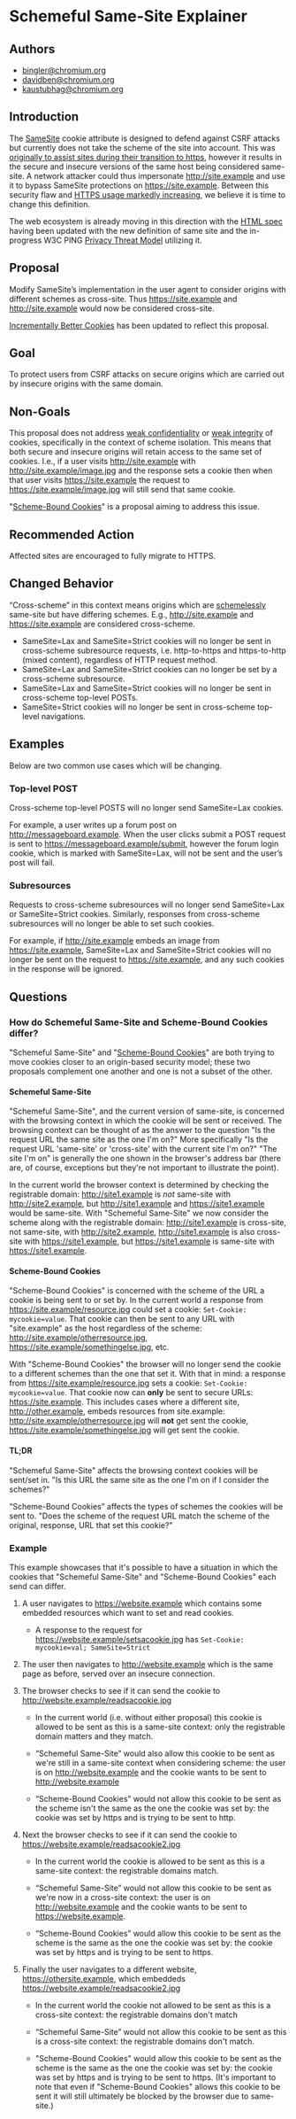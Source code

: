 # Schemeful Same-Site Explainer

## Authors
* bingler@chromium.org
* davidben@chromium.org
* kaustubhag@chromium.org

## Introduction
The [SameSite](https://tools.ietf.org/html/draft-ietf-httpbis-rfc6265bis-05#section-8.8) cookie attribute is designed to defend against CSRF attacks but currently does not take the scheme of the site into account. This was [originally to assist sites during their transition to https](https://github.com/w3c/webappsec-fetch-metadata/issues/34#issuecomment-527338651), however it results in the secure and insecure versions of the same host being considered same-site. A network attacker could thus impersonate http://site.example and use it to bypass SameSite protections on https://site.example. Between this security flaw and [HTTPS usage markedly increasing](https://transparencyreport.google.com/https/overview), we believe it is time to change this definition.

The web ecosystem is already moving in this direction with the [HTML spec](https://html.spec.whatwg.org/multipage/origin.html#same-site) having been updated with the new definition of same site and the in-progress W3C PING [Privacy Threat Model](https://w3cping.github.io/privacy-threat-model/#terminology) utilizing it.

## Proposal
Modify SameSite’s implementation in the user agent to consider origins with different schemes as cross-site. Thus https://site.example and http://site.example would now be considered cross-site.

[Incrementally Better Cookies](https://tools.ietf.org/html/draft-west-cookie-incrementalism-01) has been updated to reflect this proposal.

## Goal
To protect users from CSRF attacks on secure origins which are carried out by insecure origins with the same domain.

## Non-Goals
This proposal does not address [weak confidentiality](https://tools.ietf.org/html/draft-ietf-httpbis-rfc6265bis-05#section-8.5) or [weak integrity](https://tools.ietf.org/html/draft-ietf-httpbis-rfc6265bis-05#section-8.6) of cookies, specifically in the context of scheme isolation. This means that both secure and insecure origins will retain access to the same set of cookies. I.e., if a user visits http://site.example with http://site.example/image.jpg and the response sets a cookie then when that user visits https://site.example the request to https://site.example/image.jpg will still send that same cookie.

"[Scheme-Bound Cookies](https://github.com/mikewest/scheming-cookies)" is a proposal aiming to address this issue.

## Recommended Action
Affected sites are encouraged to fully migrate to HTTPS.

## Changed Behavior
“Cross-scheme” in this context means origins which are [schemelessly](https://html.spec.whatwg.org/multipage/origin.html#schemelessly-same-site) same-site but have differing schemes. E.g., http://site.example and https://site.example are considered cross-scheme.

* SameSite=Lax and SameSite=Strict cookies will no longer be sent in cross-scheme subresource requests, i.e. http-to-https and https-to-http (mixed content), regardless of HTTP request method.
* SameSite=Lax and SameSite=Strict cookies can no longer be set by a cross-scheme subresource.
* SameSite=Lax and SameSite=Strict cookies will no longer be sent in cross-scheme top-level POSTs.
* SameSite=Strict cookies will no longer be sent in cross-scheme top-level navigations.

## Examples
Below are two common use cases which will be changing.

### Top-level POST

Cross-scheme top-level POSTS will no longer send SameSite=Lax cookies.

For example, a user writes up a forum post on http://messageboard.example. When the user clicks submit a POST request is sent to https://messageboard.example/submit, however the forum login cookie, which is marked with SameSite=Lax, will not be sent and the user’s post will fail.
### Subresources

Requests to cross-scheme subresources will no longer send SameSite=Lax or SameSite=Strict cookies. Similarly, responses from cross-scheme subresources will no longer be able to set such cookies.

For example, if http://site.example embeds an image from https://site.example, SameSite=Lax and SameSite=Strict cookies will no longer be sent on the request to https://site.example, and any such cookies in the response will be ignored. 

## Questions
### How do Schemeful Same-Site and Scheme-Bound Cookies differ?

"Schemeful Same-Site" and "[Scheme-Bound Cookies](https://github.com/mikewest/scheming-cookies)" are both trying to move cookies closer to an origin-based security model; these two proposals complement one another and one is not a subset of the other.

#### Schemeful Same-Site
"Schemeful Same-Site", and the current version of same-site, is concerned with the browsing context in which the cookie will be sent or received. The browsing context can be thought of as the answer to the question "Is the request URL the same site as the one I'm on?" More specifically "Is the request URL 'same-site' or 'cross-site' with the current site I'm on?" 
"The site I'm on" is generally the one shown in the browser's address bar (there are, of course, exceptions but they're not important to illustrate the point).

In the current world the browser context is determined by checking the registrable domain: http://site1.example is *not* same-site with http://site2.example, but http://site1.example and https://site1.example would be same-site.
With "Schemeful Same-Site" we now consider the scheme along with the registrable domain: http://site1.example is cross-site, not same-site, with http://site2.example, http://site1.example is also cross-site with https://site1.example, but https://site1.example is same-site with https://site1.example. 

#### Scheme-Bound Cookies
"Scheme-Bound Cookies" is concerned with the scheme of the URL a cookie is being sent to or set by.
In the current world a response from https://site.example/resource.jpg could set a cookie: `Set-Cookie: mycookie=value`.
That cookie can then be sent to any URL with "site.example" as the host regardless of the scheme: http://site.example/otherresource.jpg, https://site.example/somethingelse.jpg, etc.

With "Scheme-Bound Cookies" the browser will no longer send the cookie to a different schemes than the one that set it.
With that in mind: a response from https://site.example/resource.jpg sets a cookie: `Set-Cookie: mycookie=value`. 
That cookie now can **only** be sent to secure URLs: https://site.example. This includes cases where a different site, http://other.example, embeds resources from site.example: http://site.example/otherresource.jpg will **not** get sent the cookie, https://site.example/somethingelse.jpg will get sent the cookie.

#### TL;DR
"Schemeful Same-Site" affects the browsing context cookies will be sent/set in. "Is this URL the same site as the one I'm on if I consider the schemes?"

“Scheme-Bound Cookies” affects the types of schemes the cookies will be sent to. "Does the scheme of the request URL match the scheme of the original, response, URL that set this cookie?"

### Example
This example showcases that it's possible to have a situation in which the cookies that "Schemeful Same-Site" and "Scheme-Bound Cookies" each send can differ.

1. A user navigates to https://website.example which contains some embedded resources which want to set and read cookies.

   * A response to the request for https://website.example/setsacookie.jpg has `Set-Cookie: mycookie=val; SameSite=Strict`

2. The user then navigates to http://website.example which is the same page as before, served over an insecure connection.

3. The browser checks to see if it can send the cookie to http://website.example/readsacookie.jpg

   * In the current world (i.e. without either proposal) this cookie is allowed to be sent as this is a same-site context: only the registrable domain matters and they match.

   * “Schemeful Same-Site” would also allow this cookie to be sent as we're still in a same-site context when considering scheme: the user is on http://website.example and the cookie wants to be sent to http://website.example

   * “Scheme-Bound Cookies” would not allow this cookie to be sent as the scheme isn't the same as the one the cookie was set by: the cookie was set by https and is trying to be sent to http.

4. Next the browser checks to see if it can send the cookie to https://website.example/readsacookie2.jpg

   * In the current world the cookie is allowed to be sent as this is a same-site context: the registrable domains match.

   * “Schemeful Same-Site” would not allow this cookie to be sent as we're now in a cross-site context: the user is on http://website.example and the cookie wants to be sent to https://website.example.

   * “Scheme-Bound Cookies” would allow this cookie to be sent as the scheme is the same as the one the cookie was set by: the cookie was set by https and is trying to be sent to https.

5. Finally the user navigates to a different website, https://othersite.example, which embeddeds https://website.example/readsacookie2.jpg

   * In the current world the cookie not allowed to be sent as this is a cross-site context: the registrable domains don't match
   
   * “Schemeful Same-Site” would not allow this cookie to be sent as this is a cross-site context: the registrable domains don't match.
   
   * "Scheme-Bound Cookies" would allow this cookie to be sent as the scheme is the same as the one the cookie was set by: the cookie was set by https and is trying to be sent to https. (It's important to note that even if "Scheme-Bound Cookies" allows this cookie to be sent it will still ultimately be blocked by the browser due to same-site.)
